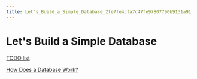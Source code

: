 ```yaml
---
title: Let's_Build_a_Simple_Database_2fe7fe4cfa7c47fe97807790b9131a91
---
```


# Let's Build a Simple Database

[TODO list](https://www.notion.so/TODO-list-2eeceb21fda24f37b6fba97f6d177e94) 

[How Does a Database Work?](https://cstack.github.io/db_tutorial/)